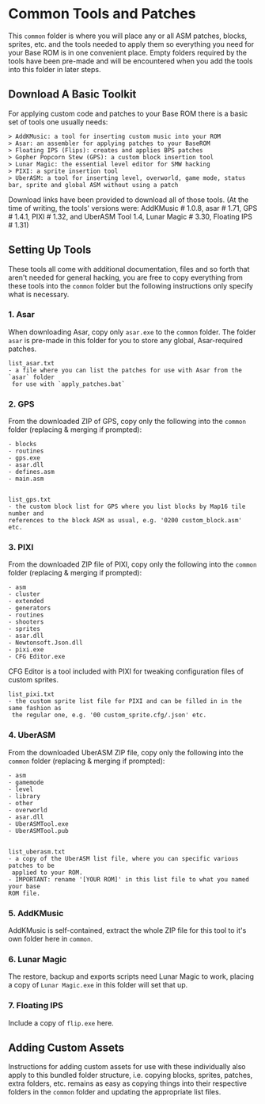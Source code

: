 # Common Tools and Patches

This `common` folder is where you will place any or all ASM patches, blocks, sprites, etc. and the tools needed to apply them so everything you need for your Base ROM is in one convenient place. Empty folders required by the tools have been pre-made and will be encountered when you add the tools into this folder in later steps.


## Download A Basic Toolkit

For applying custom code and patches to your Base ROM there is a basic set of tools one usually needs:

    > AddKMusic: a tool for inserting custom music into your ROM
    > Asar: an assembler for applying patches to your BaseROM
    > Floating IPS (Flips): creates and applies BPS patches
    > Gopher Popcorn Stew (GPS): a custom block insertion tool
    > Lunar Magic: the essential level editor for SMW hacking
    > PIXI: a sprite insertion tool
    > UberASM: a tool for inserting level, overworld, game mode, status bar, sprite and global ASM without using a patch

Download links have been provided to download all of those tools. (At the time of writing, the tools' versions were: AddKMusic # 1.0.8, asar # 1.71, GPS # 1.4.1, PIXI # 1.32, and UberASM Tool 1.4, Lunar Magic # 3.30, Floating IPS # 1.31)


## Setting Up Tools

These tools all come with additional documentation, files and so forth that aren't needed for general hacking, you are free to copy everything from these tools into the `common` folder but the following instructions only specify what is necessary.


### 1. Asar

When downloading Asar, copy only `asar.exe` to the `common` folder. The folder `asar` is pre-made in this folder for you to store any global, Asar-required patches.

    list_asar.txt
    - a file where you can list the patches for use with Asar from the `asar` folder
     for use with `apply_patches.bat`

### 2. GPS

From the downloaded ZIP of GPS, copy only the following into the `common` folder (replacing & merging if prompted):
 
    - blocks
    - routines
    - gps.exe
    - asar.dll
    - defines.asm
    - main.asm


    list_gps.txt
    - the custom block list for GPS where you list blocks by Map16 tile number and 
    references to the block ASM as usual, e.g. '0200 custom_block.asm' etc.


### 3. PIXI

From the downloaded ZIP file of PIXI, copy only the following into the `common` folder (replacing & merging if prompted):

    - asm
    - cluster
    - extended
    - generators
    - routines
    - shooters
    - sprites
    - asar.dll
    - Newtonsoft.Json.dll
    - pixi.exe
    - CFG Editor.exe

CFG Editor is a tool included with PIXI for tweaking configuration files of custom sprites.

    list_pixi.txt
    - the custom sprite list file for PIXI and can be filled in in the same fashion as
     the regular one, e.g. '00 custom_sprite.cfg/.json' etc.


### 4. UberASM

From the downloaded UberASM ZIP file, copy only the following into the `common` folder (replacing & merging if prompted):

    - asm
    - gamemode
    - level
    - library
    - other
    - overworld
    - asar.dll
    - UberASMTool.exe
    - UberASMTool.pub


    list_uberasm.txt
    - a copy of the UberASM list file, where you can specific various patches to be
     applied to your ROM. 
    - IMPORTANT: rename '[YOUR ROM]' in this list file to what you named your base 
    ROM file.

### 5. AddKMusic

AddKMusic is self-contained, extract the whole ZIP file for this tool to it's own folder here in `common`.

### 6. Lunar Magic

The restore, backup and exports scripts need Lunar Magic to work, placing a copy of `Lunar Magic.exe` in this folder will set that up.

### 7. Floating IPS

Include a copy of `flip.exe` here.


## Adding Custom Assets

Instructions for adding custom assets for use with these individually also apply to this bundled folder structure, i.e. copying blocks, sprites, patches, extra folders, etc. remains as easy as copying things into their respective folders in the `common` folder and updating the appropriate list files.